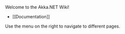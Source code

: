 Welcome to the Akka.NET Wiki!

* [[Documentation]]

Use the menu on the right to navigate to different pages.